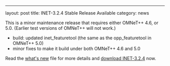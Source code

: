 ---
layout: post
title: INET-3.2.4 Stable Release Available
category: news

This is a minor maintenance release that requires either OMNeT++ 4.6,
or 5.0. (Earlier test versions of OMNeT++ will not work.)

  - build: updated inet_featuretool (the same as the opp_featuretool in OMNeT++ 5.0)
  - minor fixes to make it build under both OMNeT++ 4.6 and 5.0

Read the
[what's new](https://github.com/inet-framework/inet/blob/v3.2.4/WHATSNEW) file for more details and
[download INET-3.2.4](https://github.com/inet-framework/inet/releases/download/v3.2.4/inet-3.2.4-src.tgz)
now.